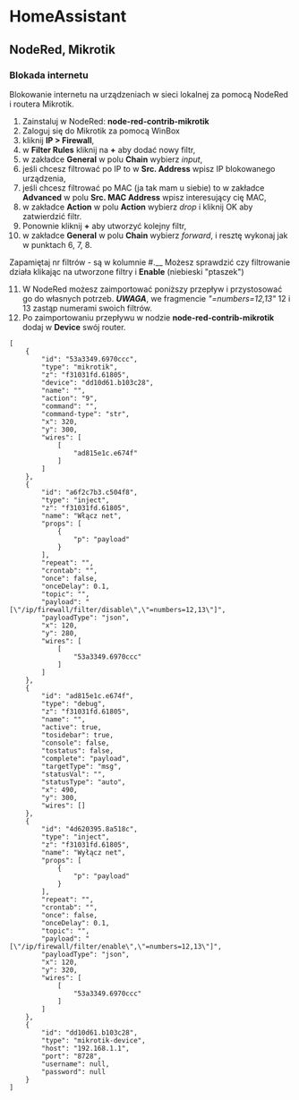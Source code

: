 # HomeAssistant
## NodeRed, Mikrotik
### Blokada internetu

Blokowanie internetu na urządzeniach w sieci lokalnej za pomocą NodeRed i routera Mikrotik.

1. Zainstaluj w NodeRed: __node-red-contrib-mikrotik__
2. Zaloguj się do Mikrotik za pomocą WinBox
3. kliknij __IP > Firewall__,
4. w __Filter Rules__ kliknij na __+__ aby dodać nowy filtr,
5. w zakładce __General__ w polu __Chain__ wybierz _input_,
6. jeśli chcesz filtrować po IP to w __Src. Address__ wpisz IP blokowanego urządzenia,
7. jeśli chcesz filtrować po MAC (ja tak mam u siebie) to w zakładce __Advanced__ w polu __Src. MAC Address__ wpisz interesujący cię MAC,
8. w zakładce __Action__ w polu __Action__ wybierz _drop_ i kliknij OK aby zatwierdzić filtr.
9. Ponownie kliknij __+__ aby utworzyć kolejny filtr,
10. w zakładce __General__ w polu __Chain__ wybierz _forward_, i resztę wykonaj jak w punktach 6, 7, 8.
  
Zapamiętaj nr filtrów - są w kolumnie #.__
Możesz sprawdzić czy filtrowanie działa klikając na utworzone filtry i __Enable__ (niebieski "ptaszek")
  
11. W NodeRed możesz zaimportować poniższy przepływ i przystosować go do własnych potrzeb.
_**UWAGA**_, we fragmencie _"=numbers=12,13\"_ 12 i 13 zastąp numerami swoich filtrów.
12. Po zaimportowaniu przepływu w nodzie __node-red-contrib-mikrotik__ dodaj w __Device__ swój router.
```
[
    {
        "id": "53a3349.6970ccc",
        "type": "mikrotik",
        "z": "f31031fd.61805",
        "device": "dd10d61.b103c28",
        "name": "",
        "action": "9",
        "command": "",
        "command-type": "str",
        "x": 320,
        "y": 300,
        "wires": [
            [
                "ad815e1c.e674f"
            ]
        ]
    },
    {
        "id": "a6f2c7b3.c504f8",
        "type": "inject",
        "z": "f31031fd.61805",
        "name": "Włącz net",
        "props": [
            {
                "p": "payload"
            }
        ],
        "repeat": "",
        "crontab": "",
        "once": false,
        "onceDelay": 0.1,
        "topic": "",
        "payload": "[\"/ip/firewall/filter/disable\",\"=numbers=12,13\"]",
        "payloadType": "json",
        "x": 120,
        "y": 280,
        "wires": [
            [
                "53a3349.6970ccc"
            ]
        ]
    },
    {
        "id": "ad815e1c.e674f",
        "type": "debug",
        "z": "f31031fd.61805",
        "name": "",
        "active": true,
        "tosidebar": true,
        "console": false,
        "tostatus": false,
        "complete": "payload",
        "targetType": "msg",
        "statusVal": "",
        "statusType": "auto",
        "x": 490,
        "y": 300,
        "wires": []
    },
    {
        "id": "4d620395.8a518c",
        "type": "inject",
        "z": "f31031fd.61805",
        "name": "Wyłącz net",
        "props": [
            {
                "p": "payload"
            }
        ],
        "repeat": "",
        "crontab": "",
        "once": false,
        "onceDelay": 0.1,
        "topic": "",
        "payload": "[\"/ip/firewall/filter/enable\",\"=numbers=12,13\"]",
        "payloadType": "json",
        "x": 120,
        "y": 320,
        "wires": [
            [
                "53a3349.6970ccc"
            ]
        ]
    },
    {
        "id": "dd10d61.b103c28",
        "type": "mikrotik-device",
        "host": "192.168.1.1",
        "port": "8728",
        "username": null,
        "password": null
    }
]
```
